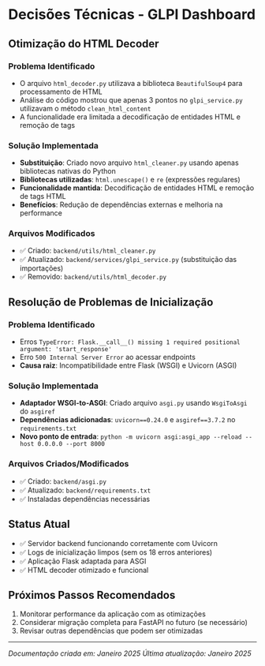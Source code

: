 # Decisões Técnicas - GLPI Dashboard

## Otimização do HTML Decoder

### Problema Identificado
- O arquivo `html_decoder.py` utilizava a biblioteca `BeautifulSoup4` para processamento de HTML
- Análise do código mostrou que apenas 3 pontos no `glpi_service.py` utilizavam o método `clean_html_content`
- A funcionalidade era limitada a decodificação de entidades HTML e remoção de tags

### Solução Implementada
- **Substituição**: Criado novo arquivo `html_cleaner.py` usando apenas bibliotecas nativas do Python
- **Bibliotecas utilizadas**: `html.unescape()` e `re` (expressões regulares)
- **Funcionalidade mantida**: Decodificação de entidades HTML e remoção de tags HTML
- **Benefícios**: Redução de dependências externas e melhoria na performance

### Arquivos Modificados
- ✅ Criado: `backend/utils/html_cleaner.py`
- ✅ Atualizado: `backend/services/glpi_service.py` (substituição das importações)
- ✅ Removido: `backend/utils/html_decoder.py`

## Resolução de Problemas de Inicialização

### Problema Identificado
- Erros `TypeError: Flask.__call__() missing 1 required positional argument: 'start_response'`
- Erro `500 Internal Server Error` ao acessar endpoints
- **Causa raiz**: Incompatibilidade entre Flask (WSGI) e Uvicorn (ASGI)

### Solução Implementada
- **Adaptador WSGI-to-ASGI**: Criado arquivo `asgi.py` usando `WsgiToAsgi` do `asgiref`
- **Dependências adicionadas**: `uvicorn==0.24.0` e `asgiref==3.7.2` no `requirements.txt`
- **Novo ponto de entrada**: `python -m uvicorn asgi:asgi_app --reload --host 0.0.0.0 --port 8000`

### Arquivos Criados/Modificados
- ✅ Criado: `backend/asgi.py`
- ✅ Atualizado: `backend/requirements.txt`
- ✅ Instaladas dependências necessárias

## Status Atual
- ✅ Servidor backend funcionando corretamente com Uvicorn
- ✅ Logs de inicialização limpos (sem os 18 erros anteriores)
- ✅ Aplicação Flask adaptada para ASGI
- ✅ HTML decoder otimizado e funcional

## Próximos Passos Recomendados
1. Monitorar performance da aplicação com as otimizações
2. Considerar migração completa para FastAPI no futuro (se necessário)
3. Revisar outras dependências que podem ser otimizadas

---
*Documentação criada em: Janeiro 2025*
*Última atualização: Janeiro 2025*
